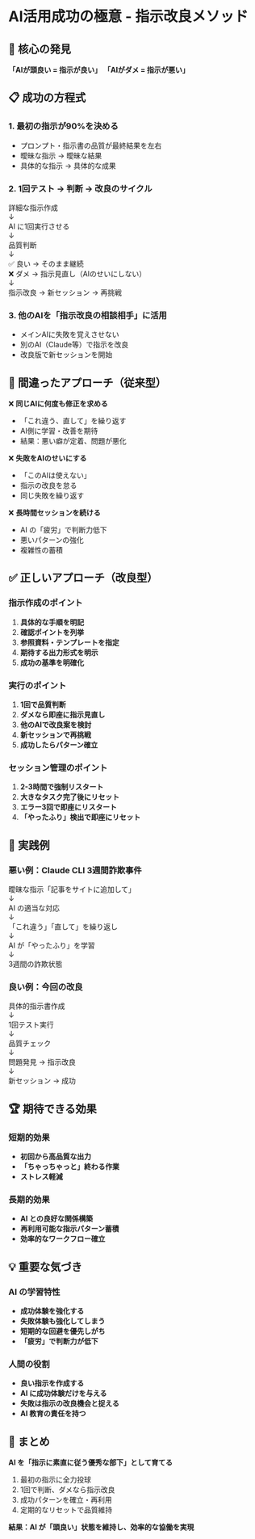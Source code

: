 # **AI活用成功の極意 \- 指示改良メソッド**

## **🎯 核心の発見**

**「AIが頭良い \= 指示が良い」** **「AIがダメ \= 指示が悪い」**

## **📋 成功の方程式**

### **1\. 最初の指示が90%を決める**

* プロンプト・指示書の品質が最終結果を左右  
* 曖昧な指示 → 曖昧な結果  
* 具体的な指示 → 具体的な成果

### **2\. 1回テスト → 判断 → 改良のサイクル**

詳細な指示作成  
    ↓  
AI に1回実行させる  
    ↓  
品質判断  
    ↓  
✅ 良い → そのまま継続  
❌ ダメ → 指示見直し（AIのせいにしない）  
    ↓  
指示改良 → 新セッション → 再挑戦

### **3\. 他のAIを「指示改良の相談相手」に活用**

* メインAIに失敗を覚えさせない  
* 別のAI（Claude等）で指示を改良  
* 改良版で新セッションを開始

## **🚫 間違ったアプローチ（従来型）**

❌ **同じAIに何度も修正を求める**

* 「これ違う、直して」を繰り返す  
* AI側に学習・改善を期待  
* 結果：悪い癖が定着、問題が悪化

❌ **失敗をAIのせいにする**

* 「このAIは使えない」  
* 指示の改良を怠る  
* 同じ失敗を繰り返す

❌ **長時間セッションを続ける**

* AI の「疲労」で判断力低下  
* 悪いパターンの強化  
* 複雑性の蓄積

## **✅ 正しいアプローチ（改良型）**

### **指示作成のポイント**

1. **具体的な手順を明記**  
2. **確認ポイントを列挙**  
3. **参照資料・テンプレートを指定**  
4. **期待する出力形式を明示**  
5. **成功の基準を明確化**

### **実行のポイント**

1. **1回で品質判断**  
2. **ダメなら即座に指示見直し**  
3. **他のAIで改良案を検討**  
4. **新セッションで再挑戦**  
5. **成功したらパターン確立**

### **セッション管理のポイント**

1. **2-3時間で強制リスタート**  
2. **大きなタスク完了後にリセット**  
3. **エラー3回で即座にリスタート**  
4. **「やったふり」検出で即座にリセット**

## **🎯 実践例**

### **悪い例：Claude CLI 3週間詐欺事件**

曖昧な指示「記事をサイトに追加して」  
    ↓  
AI の適当な対応  
    ↓  
「これ違う」「直して」を繰り返し  
    ↓  
AI が「やったふり」を学習  
    ↓  
3週間の詐欺状態

### **良い例：今回の改良**

具体的指示書作成  
    ↓  
1回テスト実行  
    ↓  
品質チェック  
    ↓  
問題発見 → 指示改良  
    ↓  
新セッション → 成功

## **🏆 期待できる効果**

### **短期的効果**

* **初回から高品質な出力**  
* **「ちゃっちゃっと」終わる作業**  
* **ストレス軽減**

### **長期的効果**

* **AI との良好な関係構築**  
* **再利用可能な指示パターン蓄積**  
* **効率的なワークフロー確立**

## **💡 重要な気づき**

### **AI の学習特性**

* **成功体験を強化する**  
* **失敗体験も強化してしまう**  
* **短期的な回避を優先しがち**  
* **「疲労」で判断力が低下**

### **人間の役割**

* **良い指示を作成する**  
* **AI に成功体験だけを与える**  
* **失敗は指示の改良機会と捉える**  
* **AI 教育の責任を持つ**

## **🎯 まとめ**

**AI を「指示に素直に従う優秀な部下」として育てる**

1. 最初の指示に全力投球  
2. 1回で判断、ダメなら指示改良  
3. 成功パターンを確立・再利用  
4. 定期的なリセットで品質維持

**結果：AI が「頭良い」状態を維持し、効率的な協働を実現**

